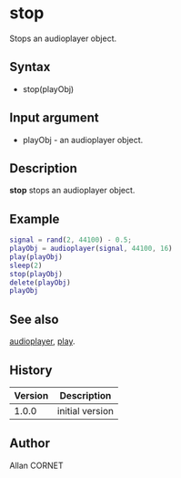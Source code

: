 # stop

Stops an audioplayer object.

## Syntax

- stop(playObj)

## Input argument

- playObj - an audioplayer object.

## Description

<b>stop</b> stops an audioplayer object.

## Example

```matlab
signal = rand(2, 44100) - 0.5;
playObj = audioplayer(signal, 44100, 16)
play(playObj)
sleep(2)
stop(playObj)
delete(playObj)
playObj
```

## See also

[audioplayer](audioplayer.md), [play](play.md).

## History

| Version | Description     |
| ------- | --------------- |
| 1.0.0   | initial version |

## Author

Allan CORNET
